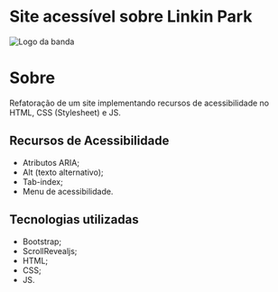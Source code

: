 # Site acessível sobre Linkin Park

![Logo da banda](img/Linkin_Park_20150825_007.jpg)

# Sobre

Refatoração de um site implementando recursos de acessibilidade no HTML, CSS (Stylesheet) e JS.

## Recursos de Acessibilidade

- Atributos ARIA;
- Alt (texto alternativo);
- Tab-index;
- Menu de acessibilidade.

## Tecnologias utilizadas

- Bootstrap;
- ScrollRevealjs;
- HTML;
- CSS;
- JS.
